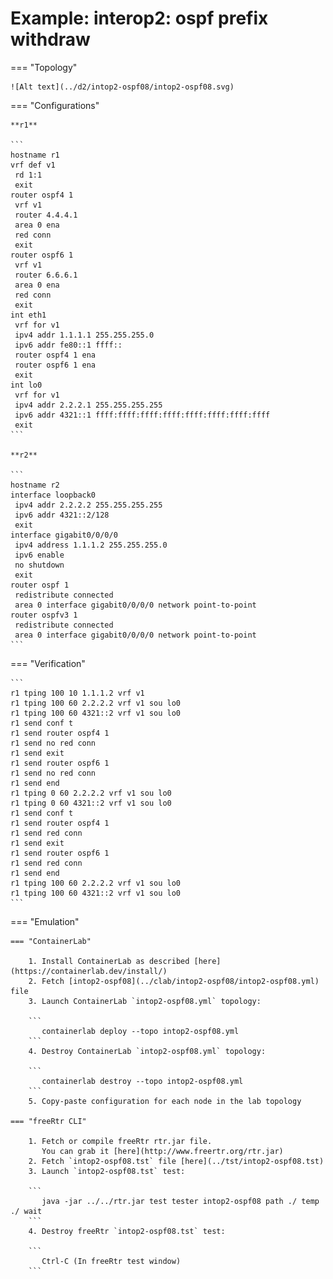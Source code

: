 # Example: interop2: ospf prefix withdraw

=== "Topology"

    ![Alt text](../d2/intop2-ospf08/intop2-ospf08.svg)

=== "Configurations"

    **r1**

    ```
    hostname r1
    vrf def v1
     rd 1:1
     exit
    router ospf4 1
     vrf v1
     router 4.4.4.1
     area 0 ena
     red conn
     exit
    router ospf6 1
     vrf v1
     router 6.6.6.1
     area 0 ena
     red conn
     exit
    int eth1
     vrf for v1
     ipv4 addr 1.1.1.1 255.255.255.0
     ipv6 addr fe80::1 ffff::
     router ospf4 1 ena
     router ospf6 1 ena
     exit
    int lo0
     vrf for v1
     ipv4 addr 2.2.2.1 255.255.255.255
     ipv6 addr 4321::1 ffff:ffff:ffff:ffff:ffff:ffff:ffff:ffff
     exit
    ```

    **r2**

    ```
    hostname r2
    interface loopback0
     ipv4 addr 2.2.2.2 255.255.255.255
     ipv6 addr 4321::2/128
     exit
    interface gigabit0/0/0/0
     ipv4 address 1.1.1.2 255.255.255.0
     ipv6 enable
     no shutdown
     exit
    router ospf 1
     redistribute connected
     area 0 interface gigabit0/0/0/0 network point-to-point
    router ospfv3 1
     redistribute connected
     area 0 interface gigabit0/0/0/0 network point-to-point
    ```

=== "Verification"

    ```
    r1 tping 100 10 1.1.1.2 vrf v1
    r1 tping 100 60 2.2.2.2 vrf v1 sou lo0
    r1 tping 100 60 4321::2 vrf v1 sou lo0
    r1 send conf t
    r1 send router ospf4 1
    r1 send no red conn
    r1 send exit
    r1 send router ospf6 1
    r1 send no red conn
    r1 send end
    r1 tping 0 60 2.2.2.2 vrf v1 sou lo0
    r1 tping 0 60 4321::2 vrf v1 sou lo0
    r1 send conf t
    r1 send router ospf4 1
    r1 send red conn
    r1 send exit
    r1 send router ospf6 1
    r1 send red conn
    r1 send end
    r1 tping 100 60 2.2.2.2 vrf v1 sou lo0
    r1 tping 100 60 4321::2 vrf v1 sou lo0
    ```

=== "Emulation"

    === "ContainerLab"

        1. Install ContainerLab as described [here](https://containerlab.dev/install/)  
        2. Fetch [intop2-ospf08](../clab/intop2-ospf08/intop2-ospf08.yml) file  
        3. Launch ContainerLab `intop2-ospf08.yml` topology:  

        ```
           containerlab deploy --topo intop2-ospf08.yml  
        ```
        4. Destroy ContainerLab `intop2-ospf08.yml` topology:  

        ```
           containerlab destroy --topo intop2-ospf08.yml  
        ```
        5. Copy-paste configuration for each node in the lab topology

    === "freeRtr CLI"

        1. Fetch or compile freeRtr rtr.jar file.  
           You can grab it [here](http://www.freertr.org/rtr.jar)  
        2. Fetch `intop2-ospf08.tst` file [here](../tst/intop2-ospf08.tst)  
        3. Launch `intop2-ospf08.tst` test:  

        ```
           java -jar ../../rtr.jar test tester intop2-ospf08 path ./ temp ./ wait
        ```
        4. Destroy freeRtr `intop2-ospf08.tst` test:  

        ```
           Ctrl-C (In freeRtr test window)
        ```

